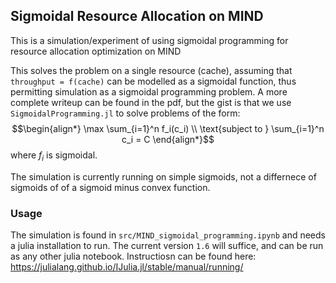## Sigmoidal Resource Allocation on MIND

This is a simulation/experiment of using sigmoidal programming for resource allocation optimization on MIND

This solves the problem on a single resource (cache), assuming that `throughput = f(cache)` can be modelled as a sigmoidal function, thus permitting simulation as a sigmoidal programming problem. A more complete writeup can be found in the pdf, but the gist is that we use `SigmoidalProgramming.jl` to solve problems of the form:
$$\begin{align*}
\max \sum_{i=1}^n f_i(c_i)  \\
\text{subject to } \sum_{i=1}^n c_i = C
\end{align*}$$
where $f_i$ is sigmoidal.

The simulation is currently running on simple sigmoids, not a differnece of sigmoids of of a sigmoid minus convex function. 

### Usage
The simulation is found in `src/MIND_sigmoidal_programming.ipynb` and needs a julia installation to run. The current version `1.6` will suffice, and can be run as any other julia notebook. Instructiosn can be found here: https://julialang.github.io/IJulia.jl/stable/manual/running/